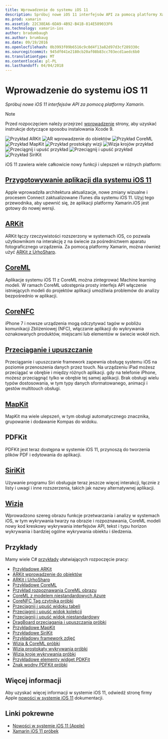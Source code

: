 ```yaml
---
title: Wprowadzenie do systemu iOS 11
description: Spróbuj nowe iOS 11 interfejsów API za pomocą platformy Xamarin.
ms.prod: xamarin
ms.assetid: 22C38EA6-6DA9-4B92-B41B-814E589033F6
ms.technology: xamarin-ios
author: bradumbaugh
ms.author: brumbaug
ms.date: 09/19/2016
ms.openlocfilehash: 0b3993f09b6516c9c0d4f13a82d97d3cf289330c
ms.sourcegitcommit: 945df041e2180cb20af08b83cc703ecd1aedc6b0
ms.translationtype: MT
ms.contentlocale: pl-PL
ms.lasthandoff: 04/04/2018
---
```

# <a name="introduction-to-ios-11"></a>Wprowadzenie do systemu iOS 11

_Spróbuj nowe iOS 11 interfejsów API za pomocą platformy Xamarin._

> [!NOTE]
> Przed rozpoczęciem należy przejrzeć [wprowadzenie](get-started.md) strony, aby uzyskać instrukcje dotyczące sposobu instalowania Xcode 9.

![Przykład ARKit](images/arkit.png) ![AR wprowadzenie do obiektów](images/arkit2.png) ![Przykład CoreML](images/coreml.png) ![Przykład MapKit](images/mapkit.png) ![Przykład prostokąty wizji](images/vision1.png) ![Wizja krojów przykład](images/vision2.png) ![Przeciągnij i upuść przykład](images/drag-drop.png) ![Przeciągnij i upuść przykład](images/drag-drop2.png) ![Przykład SiriKit](images/sirikit.png)

iOS 11 zawiera wiele całkowicie nowy funkcji i ulepszeń w różnych platform:

## <a name="preparing-your-app-for-ios-11updating-your-appindexmd"></a>[Przygotowywanie aplikacji dla systemu iOS 11](updating-your-app/index.md)

Apple wprowadziła architektura aktualizacje, nowe zmiany wizualne i procesem Connect zaktualizowane iTunes dla systemu iOS 11. Użyj tego przewodnika, aby upewnić się, że aplikacji platformy Xamarin.iOS jest gotowy do nowej wersji.

## <a name="arkitarkitindexmd"></a>[ARKit](arkit/index.md)

ARKit łączy rzeczywistości rozszerzony w systemach iOS, co pozwala użytkownikom na interakcję z na świecie za pośrednictwem aparatu fotograficznego urządzenia.
Za pomocą platformy Xamarin, można również użyć [ARKit z UrhoSharp](arkit/urhosharp.md).

## <a name="coremlcoremlmd"></a>[CoreML](coreml.md)

Aplikacje systemu iOS 11 z CoreML można zintegrować Machine learning modeli. W ramach CoreML udostępnia prosty interfejs API włączenie istniejących modeli do projektów aplikacji umożliwia problemów do analizy bezpośrednio w aplikacji.

## <a name="corenfccorenfcmd"></a>[CoreNFC](corenfc.md)

iPhone 7 i nowsze urządzenia mogą odczytywać tagów w pobliżu komunikacji Zbliżeniowej (NFC), włączanie aplikacji do wykrywania oznakowanych produktów, miejscami lub elementów w świecie wokół nich.

## <a name="drag-and-dropdrag-and-dropmd"></a>[Przeciąganie i upuszczanie](drag-and-drop.md)

Przeciąganie i upuszczanie framework zapewnia obsługę systemu iOS na poziomie przenoszenia danych przez touch. Na urządzeniu iPad możesz przeciągać w obrębie i między różnych aplikacji. gdy na telefonie iPhone, możesz przeciągnąć tylko w obrębie tej samej aplikacji. Brak obsługi wielu typów dostosowania, w tym typy danych sformatowanego, animacji i gestów multitouch obsługi.

## <a name="mapkitmapkitmd"></a>[MapKit](mapkit.md)

MapKit ma wiele ulepszeń, w tym obsługi automatycznego znacznika, grupowanie i dodawanie Kompas do widoku.

## <a name="pdfkit"></a>PDFKit

PDFKit jest teraz dostępna w systemie iOS 11, przynoszą do tworzenia plików PDF i edytowania do aplikacji.

## <a name="sirikitsirikitmd"></a>[SiriKit](sirikit.md)

Używanie programu Siri obsługuje teraz jeszcze więcej interakcji, łącznie z listy i uwagi i inne rozszerzenia, takich jak nazwy alternatywnej aplikacji.

## <a name="visionvisionmd"></a>[Wizja](vision.md)

Wprowadzono szereg obrazu funkcje przetwarzania i analizy w systemach iOS, w tym wykrywania twarzy na obrazie i rozpoznawania, CoreML modeli nowy kod kreskowy wykrywania interfejsów API, tekst i typu horizon wykrywania i bardziej ogólne wykrywania obiektu i śledzenia.

## <a name="samples"></a>Przykłady

Mamy wiele C# [przykłady](https://developer.xamarin.com/samples/ios/iOS11/) ułatwiających rozpoczęcie pracy:

* [Przykładowe ARKit](https://developer.xamarin.com/samples/monotouch/ios11/ARKitSample/)
* [ARKit wprowadzenie do obiektów](https://developer.xamarin.com/samples/monotouch/ios11/ARKitPlacingObjects/)
* [ARKit i UrhoSharp](arkit/urhosharp.md)
* [Przykładowe CoreML](https://developer.xamarin.com/samples/monotouch/ios11/CoreML)
* [Przykład rozpoznawania CoreML obrazu](https://developer.xamarin.com/samples/monotouch/ios11/CoreMLImageRecognition)
* [CoreML z modelem niestandardowych Azure](https://developer.xamarin.com/samples/monotouch/ios11/CoreMLAzureModel)
* [CoreNFC Tag czytnika próbki](https://developer.xamarin.com/samples/monotouch/ios11/NFCTagReader/)
* [Przeciągnij i upuść widoku tabeli](https://developer.xamarin.com/samples/monotouch/ios11/DragAndDropTableView)
* [Przeciągnij i upuść widok kolekcji](https://developer.xamarin.com/samples/monotouch/ios11/DragAndDropCollectionView)
* [Przeciągnij i upuść widok niestandardowy](https://developer.xamarin.com/samples/monotouch/ios11/DragAndDropCustomView)
* [DragBoard przeciągania i upuszczania próbki](https://developer.xamarin.com/samples/monotouch/ios11/DragAndDropDragBoard)
* [Przykładowe MapKit](https://developer.xamarin.com/samples/monotouch/ios11/MapKitSample)
* [Przykładowe SiriKit](https://developer.xamarin.com/samples/monotouch/ios11/SiriKitSample/)
* [Przykładowy framework zdjęć](https://developer.xamarin.com/samples/monotouch/ios11/SamplePhotoApp/)
* [Wizja & CoreML próbki](https://developer.xamarin.com/samples/monotouch/ios11/CoreMLVision)
* [Wizja prostokąty wykrywania próbki](https://developer.xamarin.com/samples/monotouch/ios11/VisionRects)
* [Wizja kroje wykrywania próbki](https://developer.xamarin.com/samples/monotouch/ios11/VisionFaces)
* [Przykładowe elementy widget PDKFit](https://developer.xamarin.com/samples/monotouch/ios11/PDFAnnotationWidgetsAdvanced)
* [Znak wodny PDFKit próbki](https://developer.xamarin.com/samples/monotouch/ios11/PDFDocumentWatermark)

## <a name="more-information"></a>Więcej informacji

Aby uzyskać więcej informacji w systemie iOS 11, odwiedź stronę firmy Apple [nowości w systemie iOS 11](https://developer.apple.com/ios/) dokumentacji.


## <a name="related-links"></a>Linki pokrewne

- [Nowości w systemie iOS 11 (Apple)](https://developer.apple.com/ios/)
- [Xamarin iOS 11 próbek](https://developer.xamarin.com/samples/ios/iOS11/)

